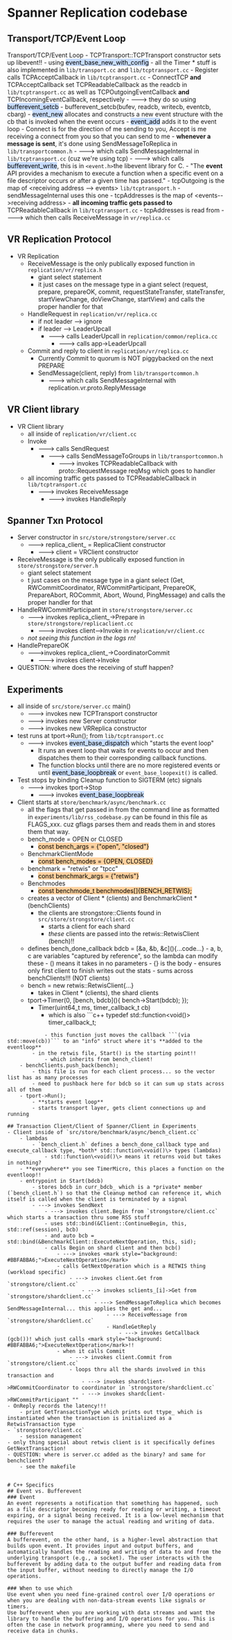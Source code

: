 # Spanner Replication codebase

## Transport/TCP/Event Loop
Transport/TCP/Event Loop
	- TCPTransport::TCPTransport constructor sets up libevent!!
		- using <mark style="background: #ADCCFFA6;">event\_base\_new\_with\_config</mark>
		- all the Timer \* stuff is also implemented in `lib/transport.cc` and `lib/tcptransport.cc`
	- Register calls TCPAcceptCallback in `lib/tcptransport.cc`
	- ConnectTCP **and** TCPAcceptCallback set TCPReadableCallback as the readcb in `lib/tcptransport.cc` as well as TCPOutgoingEventCallback **and** TCPIncomingEventCallback, respectively
		- ---> they do so using <mark style="background: #ADCCFFA6;">bufferevent_setcb</mark>
			- bufferevent_setcb(bufev, readcb, writecb, eventcb, cbarg)
			- <mark style="background: #ADCCFFA6;">event_new</mark> allocates and constructs a new event structure with the cb that is invoked when the event occurs
			- <mark style="background: #ADCCFFA6;">event_add</mark> adds it to the event loop
		- Connect is for the direction of me sending to you, Accept is me receiving a connect from you so that you can send to me
	- **whenever a message is sent**, it's done using SendMessageToReplica in `lib/transportcommon.h`
		- ---> which calls SendMessageInternal in `lib/tcptransport.cc` (cuz we're using tcp)
			- ---> which calls <mark style="background: #ADCCFFA6;">bufferevent_write</mark>, this is in `<event.h>`the libevent library for C. 
			- "The **event** API provides a mechanism to execute a function when a specific event on a file descriptor occurs or after a given time has passed."
			- tcpOutgoing is the map of \<receiving address --> events\> `lib/tcptransport.h`
				- sendMessageInternal uses this one
			- tcpAddresses is the map of \<events-->receiving address\>
	- **all incoming traffic gets passed to** TCPReadableCallback in `lib/tcptransport.cc`
		- tcpAddresses is read from
		- ---> which then calls ReceiveMessage in `vr/replica.cc`
## VR Replication Protocol
- VR Replication
	- ReceiveMessage is the only publically exposed function in `replication/vr/replica.h`
		- giant select statement
		- it just cases on the message type in a giant select (request, prepare, prepareOK, commit, requestStateTransfer, stateTransfer, startViewChange, doViewChange, startView) and calls the proper handler for that
	-  HandleRequest in `replication/vr/replica.cc`
		- if not leader --> ignore
		- if leader --> LeaderUpcall
			- ---> calls LeaderUpcall in `replication/common/replica.cc`
				- ---> calls app->LeaderUpcall
	- Commit and reply to client in `replication/vr/replica.cc`
		- Currently Commit to quorum is NOT piggybacked on the next PREPARE
		- SendMessage(client, reply) from `lib/transportcommon.h`
			- ---> which calls SendMessageInternal with replication.vr.proto.ReplyMessage
## VR Client library
- VR Client library
	- all inside of `replication/vr/client.cc`
	- Invoke
		- ---> calls SendRequest
			- ---> calls SendMessageToGroups in `lib/transportcommon.h`
				- ---> invokes TCPReadableCallback with proto::RequestMessage reqMsg which goes to handler
	- all incoming traffic gets passed to TCPReadableCallback in `lib/tcptransport.cc`
		- ---> invokes ReceiveMessage
			- ---> invokes HandleReply

## Spanner Txn Protocol
- Server constructor in `src/store/strongstore/server.cc`
	- ---> replica_client_ = ReplicaClient constructor
		- ---> client = VRClient constructor
- ReceiveMessage is the only publically exposed function in `store/strongstore/server.h`
	- giant select statement
	- t just cases on the message type in a giant select (Get, RWCommitCoordinator, RWCommitParticipant, PrepareOK, PrepareAbort, ROCommit, Abort, Wound, PingMessage) and calls the proper handler for that
- HandleRWCommitParticipant in `store/strongstore/server.cc`
	- ---> invokes replica_client_->Prepare in `store/strongstore/replicaclient.cc`
		- ---> invokes client-->Invoke in `replication/vr/client.cc`
	- *not seeing this function in the logs rn!*
- HandlePrepareOK
	- --->invokes replica_client_->CoordinatorCommit
		- ---> invokes client->Invoke
- QUESTION: where does the receiving of stuff happen?

## Experiments
- all inside of `src/store/server.cc` main()
	- ---> invokes new TCPTransport constructor
	- ---> invokes new Server constructor
	- ---> invokes new VRReplica constructor
- test runs at tport->Run(); from `lib/tcptransport.cc`
	- ---> invokes <mark style="background: #ADCCFFA6;">event_base_dispatch</mark> which "starts the event loop"
		- It runs an event loop that waits for events to occur and then dispatches them to their corresponding callback functions. 
		- The function blocks until there are no more registered events or until <mark style="background: #ADCCFFA6;">event_base_loopbreak</mark> or `event_base_loopexit()` is called.
- Test stops by binding Cleanup function to SIGTERM (etc) signals 
	- ---> invokes  tport->Stop
		- ---> invokes <mark style="background: #ADCCFFA6;">event_base_loopbreak</mark>
- Client starts at `store/benchmark/async/benchmark.cc`
	- all the flags that get passed in from the command line as formatted in `experiments/lib/rss_codebase.py` can be found in this file as FLAGS_xxx. cuz gflags parses them and reads them in and stores them that way.
	- bench_mode = OPEN or CLOSED
		- <mark style="background: #FFB86CA6;">const bench_args = {"open", "closed"}</mark>
	- BenchmarkClientMode 
		- <mark style="background: #FFB86CA6;">const bench_modes = {OPEN, CLOSED}</mark>
	- benchmark = "retwis" or "tpcc"
		- <mark style="background: #FFB86CA6;">const benchmark_args = {"retwis"}</mark>
	- Benchmodes
		- <mark style="background: #FFB86CA6;">const benchmode_t benchmodes[]{BENCH_RETWIS};</mark>
	- creates a vector of Client \* (clients) and BenchmarkClient \* (benchClients)
		- the clients are strongstore::Clients found in `src/store/strongstore/client.cc`
			- starts a client for each shard
			- *these* clients are passed into the retwis::RetwisClient (bench)!!
	- defines bench_done_callback bdcb = \[\&a, \&b, \&c\](){...code...}
			- a, b, c are variables "captured by reference", so the lambda can modify these
			- () means it takes in no parameters
			- {} is the body
				- ensures only first client to finish writes out the stats
				- sums across benchClients!!! (NOT clients)
	- bench = new retwis::RetwisClient{...}
		- takes in Client \* (clients), the shard clients
	- tport->Timer(0, \[bench, bdcb\]\(\){ bench->Start(bdcb); });
		- Timer(uint64_t ms, timer_callback_t cb)
			- which is also ```c++
typedef std::function<void()> timer_callback_t;
```
			- this function just moves the callback ```(via std::move(cb))``` to an "info" struct where it's **added to the eventloop**
		- in the retwis file, Start() is the starting point!!
			- which inherits from bench_client!
	- benchClients.push_back(bench);
		- this file is run for each client process... so the vector list has as many processes
		- need to pushback here for bdcb so it can sum up stats across all of them
	- tport->Run();
		- **starts event loop**
		- starts transport layer, gets client connections up and running

## Transaction Client/Client of Spanner/Client in Experiments
- Client inside of `src/store/benchmark/async/bench_client.cc`
	- lambdas
		- `bench_client.h` defines a bench_done_callback type and execute_callback type, *both* std::function\<void()\> types (lambdas)
			- std::function\<void()\> means it returns void but takes in nothing?
	- **everywhere** you see TimerMicro, this places a function on the eventloop!!
	- entrypoint in Start(bdcb)
		- stores bdcb in curr_bdcb_ which is a *private* member (`bench_client.h`) so that the Cleanup method can reference it, which itself is called when the client is terminated by a signal
		- ---> invokes SendNext
			- ---> invokes client.Begin from `strongstore/client.cc` which starts a transaction thru some RSS stuff
			- uses std::bind(&Client::ContinueBegin, this, std::ref(session), bcb)
			- and auto bcb = std::bind(&BenchmarkClient::ExecuteNextOperation, this, sid);
			- calls Begin on shard client and then bcb()
				- ---> invokes <mark style="background: #BBFABBA6;">ExecuteNextOperation</mark>
				- calls GetNextOperation which is a RETWIS thing (workload specific)
					- ---> invokes client.Get from `strongstore/client.cc`
						- ---> invokes sclients_[i]->Get from `strongstore/shardclient.cc`
							- ---> SendMessageToReplica which becomes SendMessageInternal... this applies the get and...
								- ---> ReceiveMessage from `strongstore/shardclient.cc`
								- HandleGetReply
									- ---> invokes GetCallback (gcb())! which just calls <mark style="background: #BBFABBA6;">ExecuteNextOperation</mark>!!
				- when it calls Commit
					- ---> invokes client.Commit from `strongstore/client.cc`
					- loops thru all the shards involved in this transaction and 
						- ---> invokes shardclient->RWCommitCoordinator to coordinator in `strongstore/shardclient.cc`
						- ---> invokes shardclient->RWCommitParticipant ""
- OnReply records the latency!!!
	- print GetTransactionType which prints out ttype_ which is instantiated when the transaction is initialized as a RetwisTransaction type
- `strongstore/client.cc`
	- session management
- only thing special about retwis client is it specifically defines GetNextTransaction!
- QUESTION: where is server.cc added as the binary? and same for benchclient?
	- see the makefile


# C++ Specifics
## Event vs. Bufferevent
### Event
An event represents a notification that something has happened, such as a file descriptor becoming ready for reading or writing, a timeout expiring, or a signal being received. It is a low-level mechanism that requires the user to manage the actual reading and writing of data.

### Bufferevent
A bufferevent, on the other hand, is a higher-level abstraction that builds upon event. It provides input and output buffers, and automatically handles the reading and writing of data to and from the underlying transport (e.g., a socket). The user interacts with the bufferevent by adding data to the output buffer and reading data from the input buffer, without needing to directly manage the I/O operations.

### When to use which
Use event when you need fine-grained control over I/O operations or when you are dealing with non-data-stream events like signals or timers.
Use bufferevent when you are working with data streams and want the library to handle the buffering and I/O operations for you. This is often the case in network programming, where you need to send and receive data in chunks.
